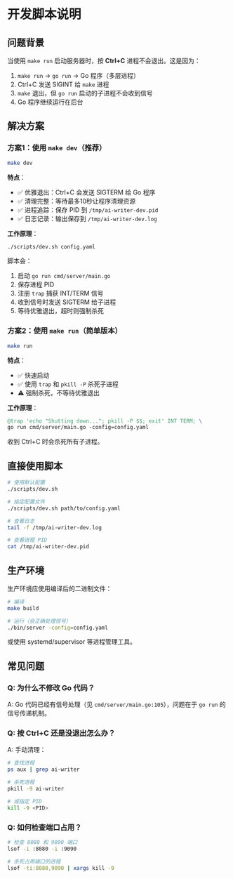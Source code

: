 # 开发脚本说明

## 问题背景

当使用 `make run` 启动服务器时，按 **Ctrl+C** 进程不会退出。这是因为：

1. `make run` → `go run` → Go 程序（多层进程）
2. Ctrl+C 发送 SIGINT 给 `make` 进程
3. `make` 退出，但 `go run` 启动的子进程不会收到信号
4. Go 程序继续运行在后台

## 解决方案

### 方案1：使用 `make dev`（推荐）

```bash
make dev
```

**特点**：
- ✅ 优雅退出：Ctrl+C 会发送 SIGTERM 给 Go 程序
- ✅ 清理完整：等待最多10秒让程序清理资源
- ✅ 进程追踪：保存 PID 到 `/tmp/ai-writer-dev.pid`
- ✅ 日志记录：输出保存到 `/tmp/ai-writer-dev.log`

**工作原理**：
```bash
./scripts/dev.sh config.yaml
```

脚本会：
1. 启动 `go run cmd/server/main.go`
2. 保存进程 PID
3. 注册 `trap` 捕获 INT/TERM 信号
4. 收到信号时发送 SIGTERM 给子进程
5. 等待优雅退出，超时则强制杀死

### 方案2：使用 `make run`（简单版本）

```bash
make run
```

**特点**：
- ✅ 快速启动
- ✅ 使用 `trap` 和 `pkill -P` 杀死子进程
- ⚠️ 强制杀死，不等待优雅退出

**工作原理**：
```makefile
@trap 'echo "Shutting down..."; pkill -P $$; exit' INT TERM; \
go run cmd/server/main.go -config=config.yaml
```

收到 Ctrl+C 时会杀死所有子进程。

## 直接使用脚本

```bash
# 使用默认配置
./scripts/dev.sh

# 指定配置文件
./scripts/dev.sh path/to/config.yaml

# 查看日志
tail -f /tmp/ai-writer-dev.log

# 查看进程 PID
cat /tmp/ai-writer-dev.pid
```

## 生产环境

生产环境应使用编译后的二进制文件：

```bash
# 编译
make build

# 运行（会正确处理信号）
./bin/server -config=config.yaml
```

或使用 systemd/supervisor 等进程管理工具。

## 常见问题

### Q: 为什么不修改 Go 代码？

A: Go 代码已经有信号处理（见 `cmd/server/main.go:105`），问题在于 `go run` 的信号传递机制。

### Q: 按 Ctrl+C 还是没退出怎么办？

A: 手动清理：
```bash
# 查找进程
ps aux | grep ai-writer

# 杀死进程
pkill -9 ai-writer

# 或指定 PID
kill -9 <PID>
```

### Q: 如何检查端口占用？

```bash
# 检查 8080 和 9090 端口
lsof -i :8080 -i :9090

# 杀死占用端口的进程
lsof -ti:8080,9090 | xargs kill -9
```
